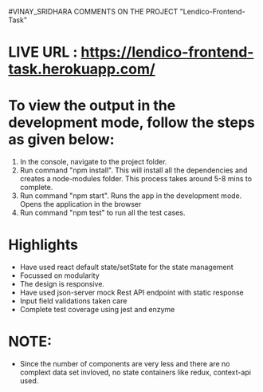#VINAY_SRIDHARA COMMENTS ON THE PROJECT "Lendico-Frontend-Task"

# LIVE URL : https://lendico-frontend-task.herokuapp.com/

# To view the output in the development mode, follow the steps as given below:
1) In the console, navigate to the project folder.
2) Run command "npm install". This will install all the dependencies and creates a node-modules folder.
   This process takes around 5-8 mins to complete.
3) Run command "npm start". Runs the app in the development mode.
   Opens the application in the browser
4) Run command "npm test" to run all the test cases.

# Highlights
- Have used react default state/setState for the state management 
- Focussed on modularity
- The design is responsive.
- Have used json-server mock Rest API endpoint with static response
- Input field validations taken care
- Complete test coverage using jest and enzyme

# NOTE: 
- Since the number of components are very less and there are no complext data set invloved, no state containers like redux, context-api used. 